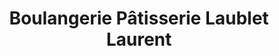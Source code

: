 ---
title: "Boulangerie Pâtisserie Laublet Laurent"
url: /mery-sur-oise/boulangerie-patisserie-laublet-laurent/
shop: Bäckerei
---